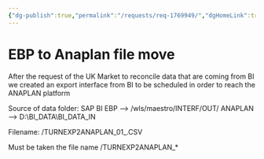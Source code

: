 ```yaml
---
{"dg-publish":true,"permalink":"/requests/req-1769949/","dgHomeLink":true,"dgPassFrontmatter":false}
---
```



# EBP to Anaplan file move

After the request of the UK Market to reconcile data that are coming from BI we created an export interface from BI to be scheduled in order to reach the ANAPLAN platform

Source of data folder:
SAP BI EBP --> /wls/maestro/INTERF/OUT/
ANAPLAN --> D:\BI_DATA\BI_DATA_IN

Filename:
/TURNEXP2ANAPLAN_01_<DATE><TIME>.CSV

Must be taken the file name /TURNEXP2ANAPLAN_*